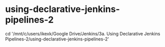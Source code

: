 # using-declarative-jenkins-pipelines-2


cd '/mnt/c/users/ikexk/Google Drive/Jenkins/3a. Using Declarative Jenkins Pipelines-2/using-declarative-jenkins-pipelines-2'